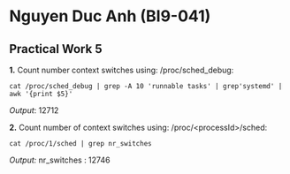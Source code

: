 # **Nguyen Duc Anh (BI9-041)**

## **Practical Work 5**

**1.** Count number context switches using: /proc/sched_debug:
```shell
cat /proc/sched_debug | grep -A 10 'runnable tasks' | grep'systemd' | awk '{print $5}'
```

*Output*: 12712

**2.** Count number of context switches using: /proc/\<processId\>/sched:
```shell
cat /proc/1/sched | grep nr_switches
```

*Output:* nr_switches                                  :                12746